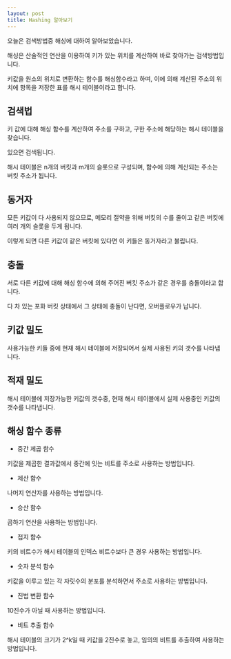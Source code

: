 ```yaml
---
layout: post
title: Hashing 알아보기
---
```


오늘은 검색방법중 해싱에 대하여 알아보았습니다.

해싱은 산술적인 연산을 이용하여 키가 있는 위치를 계산하여 바로 찾아가는 검색방법입니다.

키값을 원소의 위치로 변환하는 함수를 해싱함수라고 하며, 이에 의해 계산된 주소의 위치에 항목을 저장한 표를 해시 테이블이라고 합니다.

## 검색법

키 값에 대해 해싱 함수를 계산하여 주소를 구하고, 구한 주소에 해당하는 해시 테이블을 찾습니다.

있으면 검색됩니다.

해시 테이블은 n개의 버킷과 m개의 슬롯으로 구성되며, 함수에 의해 계산되는 주소는 버킷 주소가 됩니다.

## 동거자

모든 키값이 다 사용되지 않으므로, 메모리 절약을 위해 버킷의 수를 줄이고 같은 버킷에 여러 개의 슬롯을 두게 됩니다.

이렇게 되면 다른 키값이 같은 버킷에 있다면 이 키들은 동거자라고 불립니다.

## 충돌

서로 다른 키값에 대해 해싱 함수에 의해 주어진 버킷 주소가 같은 경우를 충돌이라고 합니다.

다 차 있는 포화 버킷 상태에서 그 상태에 충돌이 난다면, 오버플로우가 납니다.

## 키값 밀도

사용가능한 키들 중에 현재 해시 테이블에 저장되어서 실제 사용된 키의 갯수를 나타냅니다.

## 적재 밀도

해시 테이블에 저장가능한 키값의 갯수중, 현재 해시 테이블에서 실제 사용중인 키값의 갯수를 나타냅니다.

## 해싱 함수 종류

* 중간 제곱 함수 

키값을 제곱한 결과값에서 중간에 잇는 비트를 주소로 사용하는 방법입니다.

* 제산 함수

나머지 연산자를 사용하는 방법입니다.

* 승산 함수

곱하기 연산을 사용하는 방법입니다.

* 접지 함수

키의 비트수가 해시 테이블의 인덱스 비트수보다 큰 경우 사용하는 방법입니다.

* 숫자 분석 함수

키값을 이루고 있는 각 자릿수의 분포를 분석하면서 주소로 사용하는 방법입니다.

* 진법 변환 함수

10진수가 아닐 때 사용하는 방법입니다.

* 비트 추출 함수

해시 테이블의 크기가 2^k일 때 키값을 2진수로 놓고, 임의의 비트를 추출하여 사용하는 방법입니다.

